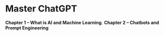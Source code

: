 # Master ChatGPT

**Chapter 1 – What is AI and Machine Learning**.
**Chapter 2 –  Chatbots and Prompt Engineering**

